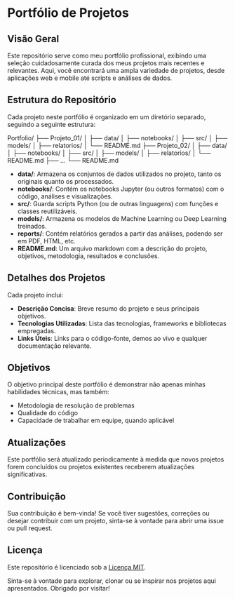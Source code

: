 # Portfólio de Projetos

## Visão Geral

Este repositório serve como meu portfólio profissional, exibindo uma seleção cuidadosamente curada dos meus projetos mais recentes e relevantes. Aqui, você encontrará uma ampla variedade de projetos, desde aplicações web e mobile até scripts e análises de dados.

## Estrutura do Repositório

Cada projeto neste portfólio é organizado em um diretório separado, seguindo a seguinte estrutura:

Portfolio/
├── Projeto_01/
│   ├── data/
│   ├── notebooks/
│   ├── src/
│   ├── models/
│   ├── relatorios/
│   └── README.md
├── Projeto_02/
│   ├── data/
│   ├── notebooks/
│   ├── src/
│   ├── models/
│   ├── relatorios/
│   └── README.md
├── ...
└── README.md



- **data/**: Armazena os conjuntos de dados utilizados no projeto, tanto os originais quanto os processados.
- **notebooks/**: Contém os notebooks Jupyter (ou outros formatos) com o código, análises e visualizações.
- **src/**: Guarda scripts Python (ou de outras linguagens) com funções e classes reutilizáveis.
- **models/**: Armazena os modelos de Machine Learning ou Deep Learning treinados.
- **reports/**: Contém relatórios gerados a partir das análises, podendo ser em PDF, HTML, etc.
- **README.md**: Um arquivo markdown com a descrição do projeto, objetivos, metodologia, resultados e conclusões.


## Detalhes dos Projetos

Cada projeto inclui:

- **Descrição Concisa**: Breve resumo do projeto e seus principais objetivos.
- **Tecnologias Utilizadas**: Lista das tecnologias, frameworks e bibliotecas empregadas.
- **Links Úteis**: Links para o código-fonte, demos ao vivo e qualquer documentação relevante.

## Objetivos

O objetivo principal deste portfólio é demonstrar não apenas minhas habilidades técnicas, mas também:

- Metodologia de resolução de problemas
- Qualidade do código
- Capacidade de trabalhar em equipe, quando aplicável

## Atualizações

Este portfólio será atualizado periodicamente à medida que novos projetos forem concluídos ou projetos existentes receberem atualizações significativas.

## Contribuição

Sua contribuição é bem-vinda! Se você tiver sugestões, correções ou desejar contribuir com um projeto, sinta-se à vontade para abrir uma issue ou pull request.

## Licença

Este repositório é licenciado sob a [Licença MIT](LICENSE).

Sinta-se à vontade para explorar, clonar ou se inspirar nos projetos aqui apresentados. Obrigado por visitar!
